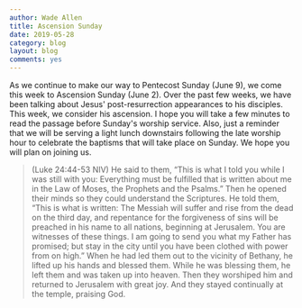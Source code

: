 ```yaml
---
author: Wade Allen
title: Ascension Sunday
date: 2019-05-28
category: blog
layout: blog
comments: yes
---
```


As we continue to make our way to Pentecost Sunday (June 9), we come this week to Ascension Sunday (June 2). Over the past few weeks, we have been talking about Jesus' post-resurrection appearances to his disciples. This week, we consider his ascension. I hope you will take a few minutes to read the passage before Sunday's worship service. Also, just a reminder that we will be serving a light lunch downstairs following the late worship hour to celebrate the baptisms that will take place on Sunday. We hope you will plan on joining us.


>(Luke 24:44-53 NIV) He said to them, “This is what I told you while I was still with you: Everything must be fulfilled that is written about me in the Law of Moses, the Prophets and the Psalms.” Then he opened their minds so they could understand the Scriptures. He told them, “This is what is written: The Messiah will suffer and rise from the dead on the third day, and repentance for the forgiveness of sins will be preached in his name to all nations, beginning at Jerusalem. You are witnesses of these things. I am going to send you what my Father has promised; but stay in the city until you have been clothed with power from on high.” When he had led them out to the vicinity of Bethany, he lifted up his hands and blessed them. While he was blessing them, he left them and was taken up into heaven. Then they worshiped him and returned to Jerusalem with great joy. And they stayed continually at the temple, praising God.
